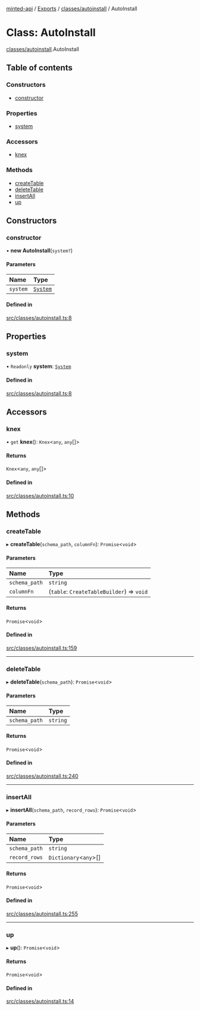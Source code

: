 [minted-api](../README.md) / [Exports](../modules.md) / [classes/autoinstall](../modules/classes_autoinstall.md) / AutoInstall

# Class: AutoInstall

[classes/autoinstall](../modules/classes_autoinstall.md).AutoInstall

## Table of contents

### Constructors

- [constructor](classes_autoinstall.AutoInstall.md#constructor)

### Properties

- [system](classes_autoinstall.AutoInstall.md#system)

### Accessors

- [knex](classes_autoinstall.AutoInstall.md#knex)

### Methods

- [createTable](classes_autoinstall.AutoInstall.md#createtable)
- [deleteTable](classes_autoinstall.AutoInstall.md#deletetable)
- [insertAll](classes_autoinstall.AutoInstall.md#insertall)
- [up](classes_autoinstall.AutoInstall.md#up)

## Constructors

### constructor

• **new AutoInstall**(`system?`)

#### Parameters

| Name | Type |
| :------ | :------ |
| `system` | [`System`](classes_system.System.md) |

#### Defined in

[src/classes/autoinstall.ts:8](https://github.com/ianzepp/minted-api-ts/blob/ce6db2f/src/classes/autoinstall.ts#L8)

## Properties

### system

• `Readonly` **system**: [`System`](classes_system.System.md)

#### Defined in

[src/classes/autoinstall.ts:8](https://github.com/ianzepp/minted-api-ts/blob/ce6db2f/src/classes/autoinstall.ts#L8)

## Accessors

### knex

• `get` **knex**(): `Knex`<`any`, `any`[]\>

#### Returns

`Knex`<`any`, `any`[]\>

#### Defined in

[src/classes/autoinstall.ts:10](https://github.com/ianzepp/minted-api-ts/blob/ce6db2f/src/classes/autoinstall.ts#L10)

## Methods

### createTable

▸ **createTable**(`schema_path`, `columnFn`): `Promise`<`void`\>

#### Parameters

| Name | Type |
| :------ | :------ |
| `schema_path` | `string` |
| `columnFn` | (`table`: `CreateTableBuilder`) => `void` |

#### Returns

`Promise`<`void`\>

#### Defined in

[src/classes/autoinstall.ts:159](https://github.com/ianzepp/minted-api-ts/blob/ce6db2f/src/classes/autoinstall.ts#L159)

___

### deleteTable

▸ **deleteTable**(`schema_path`): `Promise`<`void`\>

#### Parameters

| Name | Type |
| :------ | :------ |
| `schema_path` | `string` |

#### Returns

`Promise`<`void`\>

#### Defined in

[src/classes/autoinstall.ts:240](https://github.com/ianzepp/minted-api-ts/blob/ce6db2f/src/classes/autoinstall.ts#L240)

___

### insertAll

▸ **insertAll**(`schema_path`, `record_rows`): `Promise`<`void`\>

#### Parameters

| Name | Type |
| :------ | :------ |
| `schema_path` | `string` |
| `record_rows` | `Dictionary`<`any`\>[] |

#### Returns

`Promise`<`void`\>

#### Defined in

[src/classes/autoinstall.ts:255](https://github.com/ianzepp/minted-api-ts/blob/ce6db2f/src/classes/autoinstall.ts#L255)

___

### up

▸ **up**(): `Promise`<`void`\>

#### Returns

`Promise`<`void`\>

#### Defined in

[src/classes/autoinstall.ts:14](https://github.com/ianzepp/minted-api-ts/blob/ce6db2f/src/classes/autoinstall.ts#L14)

